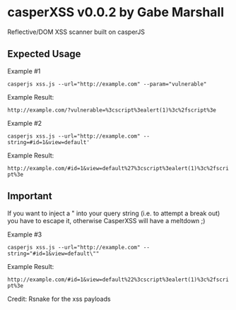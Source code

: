casperXSS v0.0.2 by Gabe Marshall
=========

Reflective/DOM XSS scanner built on casperJS

Expected Usage
------

Example #1

`
casperjs xss.js --url="http://example.com" --param="vulnerable" 
`

Example Result:

`
http://example.com/?vulnerable=%3cscript%3ealert(1)%3c%2fscript%3e
`

Example #2

```
casperjs xss.js --url="http://example.com" --string=#id=1&view=default'
```


Example Result:

`
http://example.com/#id=1&view=default%27%3cscript%3ealert(1)%3c%2fscript%3e
`

Important
------

If you want to inject a " into your query string (i.e. to attempt a break out) you have to escape it, otherwise CasperXSS will have a meltdown ;)

Example #3

`
casperjs xss.js --url="http://example.com" --string="#id=1&view=default\""
`

Example Result:

`
http://example.com/#id=1&view=default%22%3cscript%3ealert(1)%3c%2fscript%3e
`

Credit: Rsnake for the xss payloads